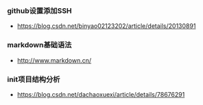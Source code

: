 ### github设置添加SSH
* https://blog.csdn.net/binyao02123202/article/details/20130891

### markdown基础语法
* http://www.markdown.cn/

### init项目结构分析
* https://blog.csdn.net/dachaoxuexi/article/details/78676291
